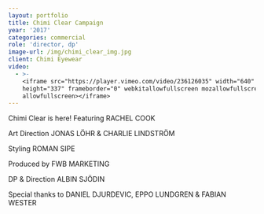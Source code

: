 ```yaml
---
layout: portfolio
title: Chimi Clear Campaign
year: '2017'
categories: commercial
role: 'director, dp'
image-url: /img/chimi_clear_img.jpg
client: Chimi Eyewear
video:
  - >-
    <iframe src="https://player.vimeo.com/video/236126035" width="640"
    height="337" frameborder="0" webkitallowfullscreen mozallowfullscreen
    allowfullscreen></iframe>
---
```

Chimi Clear is here! Featuring RACHEL COOK



Art Direction JONAS LÖHR & CHARLIE LINDSTRÖM

Styling ROMAN SIPE

Produced by FWB MARKETING

DP & Direction ALBIN SJÖDIN



Special thanks to DANIEL DJURDEVIC, EPPO LUNDGREN & FABIAN WESTER
